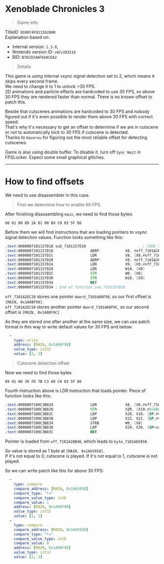 # Xenoblade Chronicles 3

> Game info

TitleID: `010074F013262000`<br>
Explanation based on:
- Internal version: `1.3.0`, 
- Nintendo version ID: `v6`/`v393216`
- BID: `B76CD24AF02ACEA2`

> Details

This game is using internal vsync signal detection set to 2, which means it skips every second frame. <br>
We need to change it to 1 to unlock >30 FPS. <br>
2D animations and particle effects are hardcoded to use 30 FPS, so above 30 FPS they are rendered faster than normal. There is no known offset to patch this.<br>

Beside that cutscenes animations are hardcoded to 30 FPS and nobody figured out if it's even possible to render them above 30 FPS with correct speed.<br>
That's why it's necessary to get an offset to determine if we are in cutscene or not to automatically lock to 30 FPS if cutscene is detected.<br>
Thanks to `Hazerou` for figuring out the most reliable offset for detecting cutscenes.

Game is also using double buffer. To disable it, turn off `Sync Wait` in FPSLocker. Expect some small graphical glitches.

---

# How to find offsets

We need to use disassembler in this case. 

> First we determine how to enable 60 FPS.

After finishing disassembling `main`, we need to find those bytes:
```
00 01 00 B9 2A 01 00 B9 C0 03 5F D6
```

Before them we will find instructions that are loading pointers to vsync signal detection values. Function looks something like this:
```asm
.text:0000007101157D18 sub_7101157D18                          ; CODE XREF: sub_7101192BC4+14↓p
.text:0000007101157D18                 ADRP            X8, #off_7101A2EC28@PAGE
.text:0000007101157D1C                 LDR             X8, [X8,#off_7101A2EC28@PAGEOFF]
.text:0000007101157D20                 ADRP            X9, #off_7101A2EC50@PAGE
.text:0000007101157D24                 LDR             X9, [X9,#off_7101A2EC50@PAGEOFF]
.text:0000007101157D28                 LDR             W10, [X8]
.text:0000007101157D2C                 STR             W0, [X8]
.text:0000007101157D30                 STR             W10, [X9]
.text:0000007101157D34                 RET
.text:0000007101157D34 ; End of function sub_7101157D18
```

`off_7101A2EC28` stores one pointer `dword_7101A08F98`, so our first offset is `[MAIN, 0x1A08F98]`.<br>
`off_7101A2EC50` stores another pointer `dword_7101A08F9C`, so our second offset is `[MAIN, 0x1A08F9C]`

As they are stored one after another at the same size, we can use patch format in this way to write default values for 30 FPS and below:
```yaml
  -
    type: write
    address: [MAIN, 0x1A08F98]
    value_type: int32
    value: [2, 2]
```

> Cutscene detection offset

Now we need to find those bytes
```
09 01 00 39 FD 7B C3 A8 C0 03 5F D6
```

Fourth instruction above is LDR instruction that loads pointer. Piece of function looks like this:
```asm
.text:0000007100C3B824                 LDR             X8, [X8,#off_7101A28B40@PAGEOFF]
.text:0000007100C3B828                 STR             XZR, [X19,#0x8B0]
.text:0000007100C3B82C                 LDP             X20, X19, [SP,#var_s20]
.text:0000007100C3B830                 LDP             X22, X21, [SP,#var_s10]
.text:0000007100C3B834                 STRB            W9, [X8]
.text:0000007100C3B838                 LDP             X29, X30, [SP+var_s0],#0x30
.text:0000007100C3B83C                 RET
```


 Pointer is loaded from `off_7101A28B40`, which leads to `byte_7101A65958`.


So value is stored as 1 byte at `[MAIN, 0x1A65958]`.<br>
If it's not equal to 0, cutscene is played. If it's not equal to 1, cutscene is not played.

So we can write patch like this for above 30 FPS:
```yaml
  -
    type: compare
    compare_address: [MAIN, 0x1A65958]
    compare_type: "!="
    compare_value_type: int8
    compare_value: 1
    address: [MAIN, 0x1A08F98]
    value_type: int32
    value: [1, 1]
  -
    type: compare
    compare_address: [MAIN, 0x1A65958]
    compare_type: "!="
    compare_value_type: int8
    compare_value: 0
    address: [MAIN, 0x1A08F98]
    value_type: int32
    value: [2, 2]
```
